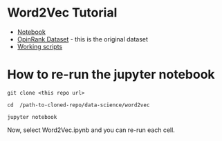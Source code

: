 # Word2Vec Tutorial

- [Notebook](Word2Vec.ipynb)
- [OpinRank Dataset](reviews_data.txt.gz) - this is the original dataset
- [Working scripts](scripts/)

# How to re-run the jupyter notebook

```
git clone <this repo url>
```

```
cd  /path-to-cloned-repo/data-science/word2vec
```

```
jupyter notebook
```

Now, select Word2Vec.ipynb and you can re-run each cell. 
